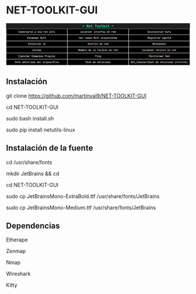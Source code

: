 # NET-TOOLKIT-GUI

![Preview Image](https://github.com/martinval9/NET-TOOLKIT-GUI/blob/main/img.png)

## Instalación

git clone https://github.com/martinval9/NET-TOOLKIT-GUI

cd NET-TOOLKIT-GUI

sudo bash install.sh

sudo pip install netutils-linux

## Instalación de la fuente

cd /usr/share/fonts

mkdir JetBrains && cd

cd NET-TOOLKIT-GUI

sudo cp JetBrainsMono-ExtraBold.ttf /usr/share/fonts/JetBrains

sudo cp JetBrainsMono-Medium.ttf /usr/share/fonts/JetBrains

## Dependencias

Etherape

Zenmap

Nmap

Wireshark

Kitty
